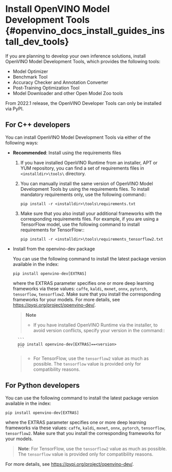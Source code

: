 # Install OpenVINO Model Development Tools {#openvino_docs_install_guides_install_dev_tools}

If you are planning to develop your own inference solutions, install OpenVINO Model Development Tools, which provides the following tools:

* Model Optimizer
* Benchmark Tool
* Accuracy Checker and Annotation Converter
* Post-Training Optimization Tool
* Model Downloader and other Open Model Zoo tools

From 2022.1 release, the OpenVINO Developer Tools can only be installed via PyPI.

## For C++ developers

You can install OpenVINO Model Development Tools via either of the following ways:

* **Recommended**: Install using the requirements files

    1. If you have installed OpenVINO Runtime from an installer, APT or YUM repository, you can find a set of requirements files in `<installdir>\tools\` directory.
    2. You can manually install the same version of OpenVINO Model Development Tools by using the requirements files.
    To install mandatory requirements only, use the following command::
    
        ```
        pip install -r <installdir>\tools\requirements.txt
        ```
    3. Make sure that you also install your additional frameworks with the corresponding requirements files. For example, if you are using a TensorFlow model, use the following command to install requirements for TensorFlow::
    
        ```
        pip install -r <installdir>\tools\requirements_tensorflow2.txt
        ```

* Install from the openvino-dev package

    You can use the following command to install the latest package version available in the index:
    ```
    pip install openvino-dev[EXTRAS]
    ```
    where the EXTRAS parameter specifies one or more deep learning frameworks via these values: `caffe`, `kaldi`, `mxnet`, `onnx`, `pytorch`, `tensorflow`, `tensorflow2`. Make sure that you install the corresponding frameworks for your models.
    For more details, see <https://pypi.org/project/openvino-dev/>.

    > **Note**
    > * If you have installed OpenVINO Runtime via the installer, to avoid version conflicts, specify your version in the command::
    
        ```
        pip install openvino-dev[EXTRAS]==<version>
        ``` 
    > * For TensorFlow, use the `tensorflow2` value as much as possible. The `tensorflow` value is provided only for compatibility reasons.
    

## For Python developers

You can use the following command to install the latest package version available in the index:
```
pip install openvino-dev[EXTRAS]
```
where the EXTRAS parameter specifies one or more deep learning frameworks via these values: `caffe`, `kaldi`, `mxnet`, `onnx`, `pytorch`, `tensorflow`, `tensorflow2`. Make sure that you install the corresponding frameworks for your models.

> **Note**: For TensorFlow, use the `tensorflow2` value as much as possible. The `tensorflow` value is provided only for compatibility reasons.

For more details, see <https://pypi.org/project/openvino-dev/>.
